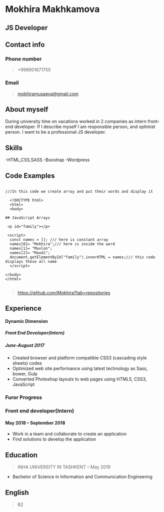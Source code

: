 # Mokhira Makhkamova 
## JS Developer 

## Contact info 
### Phone number 
>+998901671755


### Email 
>mokhiramusaeva@gmail.com 



## About myself 

 During university time on vacations worked in 2 companies as intern front-end developer. If I describe myself I am responsible person, and optimist person. I want to be a professional JS developer.


## Skills 
-HTML,CSS,SASS 
-Boostrap 
-Wordpress 


## Code Examples 
```

///In this code we create array and put their words and display it 

  <!DOCTYPE html>
  <html>
  <body>

## JavaScript Arrays

 <p id="family"></p>

 <script>
  const names = []; /// here is constant array 
  names[0]= "Mokhira";/// here is inside the word
  names[1]= "Mavlon";
  names[2]= "Maxdi";
  document.getElementById("family").innerHTML = names;/// this code displays these all name 
  </script>

</body>
</html>


```

>https://github.com/Mokhira?tab=repositories

## Experience 

#### Dynamic Dimension
##### Front End Developer(Intern)
##### June-August 2017
- Created browser and platform compatible CSS3 (cascading style sheets) codes
- Optimized web site performance using latest technology as Sass, bower, Gulp
- Converted Photoshop layouts to web pages using HTML5, CSS3, JavaScript


### Furor Progress
### Front end developer(Intern)
#### May 2018 – September 2018
- Work in a team and collaborate to create an application
- Find solutions to develop the application



## Education 

>INHA UNIVERSITY IN TASHKENT – May 2019
- Bachelor of Science in Information and Communication Engineering


## English 
> B2
